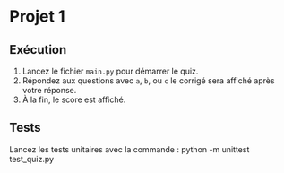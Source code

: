 # Projet 1

## Exécution
1. Lancez le fichier `main.py` pour démarrer le quiz.
2. Répondez aux questions avec `a`, `b`, ou `c` le corrigé sera affiché après votre réponse.
3. À la fin, le score est affiché.

## Tests
Lancez les tests unitaires avec la commande :
python -m unittest test_quiz.py
